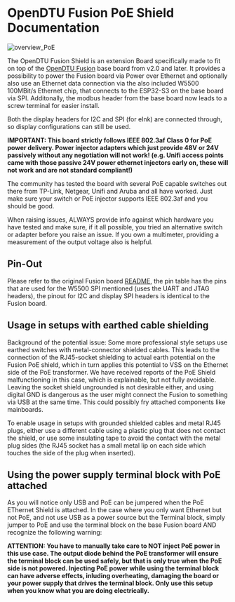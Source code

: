 # OpenDTU Fusion PoE Shield Documentation

![overview_PoE](pics/overview_PoE.png)

The OpenDTU Fusion Shield is an extension Board specifically made to fit on top of the [OpenDTU Fusion](README.md) base board from v2.0 and later.
It provides a possibility to power the Fusion board via Power over Ethernet and optionally also use an Ethernet data connection via the also included W5500 100MBit/s Ethernet chip, that connects to the ESP32-S3 on the base board via SPI. Additonally, the modbus header from the base board now leads to a screw terminal for easier install.

Both the display headers for I2C and SPI (for eInk) are connected through, so display configurations can still be used.

**IMPORTANT: This board strictly follows IEEE 802.3af Class 0 for PoE power delivery. Power injector adapters which just provide 48V or 24V passively without any negotiation will not work! (e.g. Unifi access points came with those passive 24V power ethernet injectors early on, these will not work and are not standard compliant!)**

The community has tested the board with several PoE capable switches out there from TP-Link, Netgear, Unifi and Aruba and all have worked. Just make sure your switch or PoE injector supports IEEE 802.3af and you should be good.

When raising issues, ALWAYS provide info against which hardware you have tested and make sure, if it all possible, you tried an alternative switch or adapter before you raise an issue. If you own a multimeter, providing a measurement of the output voltage also is helpful.

## Pin-Out

Please refer to the original Fusion board [README](README.md#Pin-mapping-of-the-ESP32-S3-on-OpenDTU-Fusion-v2x), the pin table has the pins that are used for the W5500 SPI mentioned (uses the UART and JTAG headers), the pinout for I2C and display SPI headers is identical to the Fusion board.

## Usage in setups with earthed cable shielding

Background of the potential issue: Some more professional style setups use earthed switches with metal-connector shielded cables. This leads to the connection of the RJ45-socket shielding to actual earth potential on the Fusion PoE shield, which in turn applies this potential to VSS on the Ethernet side of the PoE transformer.
We have received reports of the PoE Shield malfunctioning in this case, which is explainable, but not fully avoidable. Leaving the socket shield ungrounded is not desirable either, and using digital GND is dangerous as the user might connect the Fusion to something via USB at the same time. This could possibly fry attached components like mainboards.

To enable usage in setups with grounded shielded cables and metal RJ45 plugs, either use a
different cable using a plastic plug that does not contact the shield, or use some insulating tape to avoid the contact with the metal plug sides (the RJ45 socket has a small metal lip on each side which touches the side of the plug when inserted).

## Using the power supply terminal block with PoE attached

As you will notice only USB and PoE can be jumpered when the PoE EThernet Shield is attached. In the case where you only want Ethernet but not PoE, and not use USB as a power source but the Terminal block,
simply jumper to PoE and use the terminal block on the base Fusion board AND recognize the following warning:

**ATTENTION: You have to manually take care to NOT inject PoE power in this use case. The output diode behind the PoE transformer will ensure the terminal block can be used safely, but that is only true when the PoE side is not powered. Injecting PoE power while using the terminal block can have adverse effects, inluding overheating, damaging the board or your power supply that drives the terminal block. Only use this setup when you know what you are doing electrically.**
